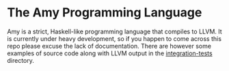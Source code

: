 # The Amy Programming Language

Amy is a strict, Haskell-like programming language that compiles to LLVM. It is
currently under heavy development, so if you happen to come across this repo
please excuse the lack of documentation. There are however some examples of
source code along with LLVM output in the
[integration-tests](integration-tests/pass) directory.
